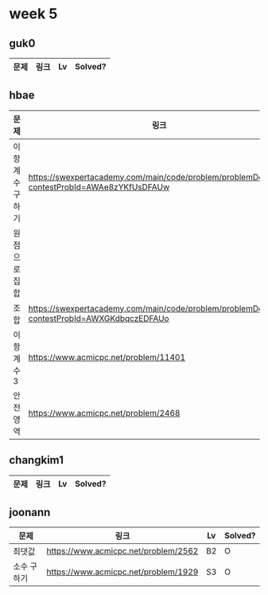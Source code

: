 # week 5

## guk0
| 문제 | 링크 | Lv  | Solved? |
| --- | --- | --- | --- |



## hbae 
| 문제 | 링크 | Lv  | Solved? |
| --- | --- | --- | --- |
| 이항계수구하기 | https://swexpertacademy.com/main/code/problem/problemDetail.do?contestProbId=AWAe8zYKfUsDFAUw | D5 | O |
| 원점으로집합 |  | D4 | O |
| 조합 | https://swexpertacademy.com/main/code/problem/problemDetail.do?contestProbId=AWXGKdbqczEDFAUo | D3 | O |
| 이항계수3 | https://www.acmicpc.net/problem/11401 | G1 | O |
| 안전영역 | https://www.acmicpc.net/problem/2468 | S1 | O |



## changkim1
| 문제 | 링크 | Lv  | Solved? |
| --- | --- | --- | --- |



## joonann
| 문제 | 링크 | Lv  | Solved? |
| --- | --- | --- | --- |
| 최댓값 | https://www.acmicpc.net/problem/2562 | B2 | O |
| 소수 구하기 | https://www.acmicpc.net/problem/1929 | S3 | O |

